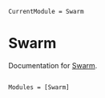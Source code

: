 ```@meta
CurrentModule = Swarm
```

# Swarm

Documentation for [Swarm](https://github.com/svilupp/Swarm.jl).

```@index
```

```@autodocs
Modules = [Swarm]
```
